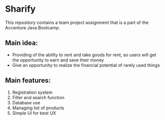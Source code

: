 # Sharify

This repository contains a team project assignment that is a part of the Accenture Java Bootcamp.

## Main idea:
- Providing of the ability to rent and take goods for rent, so users will get the opportunity to earn and save their money
- Give an opportunity to realize the financial potential of rarely used things

## Main features:
1. Registration system
2. Filter and search function
3. Database use
4. Managing list of products
5. Simple UI for best UX

